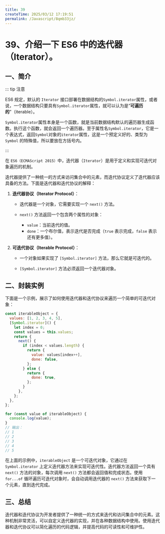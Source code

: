 ```yaml
---
title: 39
createTime: 2025/03/12 17:19:51
permalink: /Javascript/8qmb33jz/
---
```

# 39、介绍一下 ES6 中的迭代器（Iterator）。

## 一、简介

::: tip 注意

ES6 规定，默认的 `Iterator` 接口部署在数据结构的`Symbol.iterator`属性，或者说，一个数据结构只要具有`Symbol.iterator`属性，就可以认为是“**可遍历的**”（iterable）。

`Symbol.iterator`属性本身是一个函数，就是当前数据结构默认的遍历器生成函数。执行这个函数，就会返回一个遍历器。至于属性名`Symbol.iterator`，它是一个表达式，返回`Symbol`对象的`iterator`属性，这是一个预定义好的、类型为 `Symbol` 的特殊值，所以要放在方括号内。

:::

在 `ES6（ECMAScript 2015）`中，迭代器（`Iterator`）是用于定义和实现可迭代对象遍历的机制。

迭代器提供了一种统一的方式来访问集合中的元素，而迭代协议定义了迭代器应该具备的方法。下面是迭代器和迭代协议的解释：

1. **迭代器协议（Iterator Protocol）**：

   - 迭代器是一个对象，它需要实现一个 `next()` 方法。

   - `next()` 方法返回一个包含两个属性的对象：
     - `value`：当前迭代的值。
     - `done`：一个布尔值，表示迭代是否完成（`true` 表示完成，`false` 表示还有更多值）。

2. **可迭代协议（Iterable Protocol）**：

   - 一个对象如果实现了 `[Symbol.iterator]` 方法，那么它就是可迭代的。

   - `[Symbol.iterator]` 方法必须返回一个迭代器对象。

## 二、封装实例

下面是一个示例，展示了如何使用迭代器和迭代协议来遍历一个简单的可迭代对象：

```javascript
const iterableObject = {
  values: [1, 2, 3, 4, 5],
  [Symbol.iterator]() {
    let index = 0;
    const values = this.values;
    return {
      next() {
        if (index < values.length) {
          return {
            value: values[index++],
            done: false,
          };
        } else {
          return {
            done: true,
          };
        }
      },
    };
  },
};

for (const value of iterableObject) {
  console.log(value);
}
// 输出：
// 1
// 2
// 3
// 4
// 5
```

在上面的示例中，`iterableObject` 是一个可迭代对象，它通过在 `Symbol.iterator` 上定义迭代器方法来实现可迭代性。迭代器方法返回一个具有 `next()` 方法的对象，每次调用 `next()` 方法都会返回值和完成状态。使用 `for...of` 循环遍历可迭代对象时，会自动调用迭代器的 `next()` 方法来获取下一个元素，直到迭代完成。

## 三、总结

迭代器和迭代协议为开发者提供了一种统一的方式来迭代和访问集合中的元素。这种机制非常灵活，可以自定义迭代器的实现，并在各种数据结构中使用。使用迭代器和迭代协议可以简化遍历的代码逻辑，并提高代码的可读性和可维护性。
